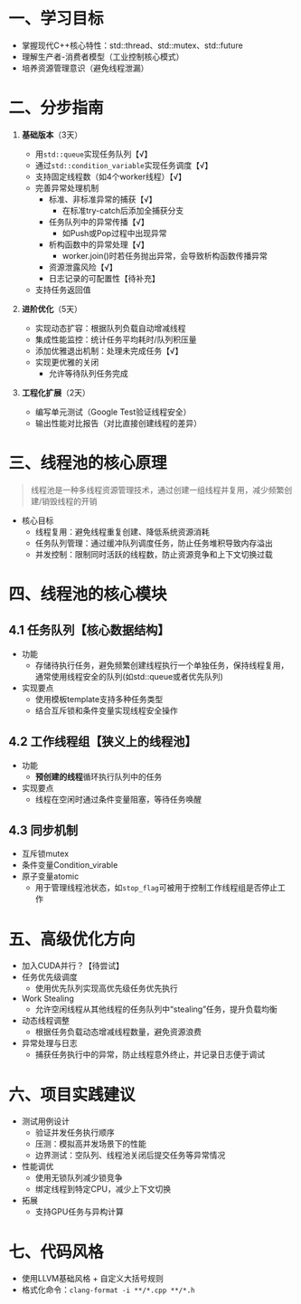 # 一、学习目标​​
- 掌握现代C++核心特性：std::thread、std::mutex、std::future
- 理解生产者-消费者模型（工业控制核心模式）
- 培养资源管理意识（避免线程泄漏）
# 二、分步指南
1. **基础版本**（3天）
   - 用`std::queue`实现任务队列【√】
   - 通过`std::condition_variable`实现任务调度【√】
   - 支持固定线程数（如4个worker线程）【√】
   - 完善异常处理机制
     - 标准、非标准异常的捕获【√】
       - 在标准try-catch后添加全捕获分支
     - 任务队列中的异常传播【√】
       - 如Push或Pop过程中出现异常
     - 析构函数中的异常处理【√】
       - worker.join()时若任务抛出异常，会导致析构函数传播异常
     - 资源泄露风险【√】
     - 日志记录的可配置性【待补充】
   - 支持任务返回值

2. **进阶优化**（5天）  
   - 实现动态扩容：根据队列负载自动增减线程
   - 集成性能监控：统计任务平均耗时/队列积压量  
   - 添加优雅退出机制：处理未完成任务【√】
   - 实现更优雅的关闭
     - 允许等待队列任务完成

3. **工程化扩展**（2天）  
   - 编写单元测试（Google Test验证线程安全）  
   - 输出性能对比报告（对比直接创建线程的差异）  
# 三、线程池的核心原理
> 线程池是一种多线程资源管理技术，通过创建一组线程并复用，减少频繁创建/销毁线程的开销
- 核心目标
  - 线程复用：避免线程重复创建、降低系统资源消耗
  - 任务队列管理：通过缓冲队列调度任务，防止任务堆积导致内存溢出
  - 并发控制：限制同时活跃的线程数，防止资源竞争和上下文切换过载
# 四、线程池的核心模块
## 4.1  任务队列【核心数据结构】
- 功能
  - 存储待执行任务，避免频繁创建线程执行一个单独任务，保持线程复用，通常使用线程安全的队列(如std::queue或者优先队列)
- 实现要点
  - 使用模板template支持多种任务类型
  - 结合互斥锁和条件变量实现线程安全操作
## 4.2  工作线程组【狭义上的线程池】
- 功能
  - **预创建的线程**循环执行队列中的任务
- 实现要点
  - 线程在空闲时通过条件变量阻塞，等待任务唤醒
## 4.3  同步机制
- 互斥锁mutex
- 条件变量Condition_virable
- 原子变量atomic
  - 用于管理线程池状态，如`stop_flag`可被用于控制工作线程组是否停止工作
# 五、高级优化方向
- 加入CUDA并行？【待尝试】
- 任务优先级调度
  - 使用优先队列实现高优先级任务优先执行
- Work Stealing
  - 允许空闲线程从其他线程的任务队列中“stealing”任务，提升负载均衡
- 动态线程调整
  - 根据任务负载动态增减线程数量，避免资源浪费
- 异常处理与日志
  - 捕获任务执行中的异常，防止线程意外终止，并记录日志便于调试
# 六、项目实践建议
- 测试用例设计
  - 验证并发任务执行顺序
  - 压测：模拟高并发场景下的性能
  - 边界测试：空队列、线程池关闭后提交任务等异常情况
- 性能调优
  - 使用无锁队列减少锁竞争
  - 绑定线程到特定CPU，减少上下文切换
- 拓展
  - 支持GPU任务与异构计算

# 七、代码风格
- 使用LLVM基础风格 + 自定义大括号规则
- 格式化命令：`clang-format -i **/*.cpp **/*.h`